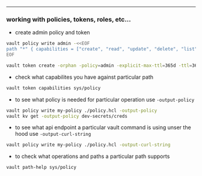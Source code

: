 ---

### working with policies, tokens, roles, etc...

- create admin policy and token
```sh
vault policy write admin -<<EOF
path "*" { capabilities = ["create", "read", "update", "delete", "list", "sudo"] }
EOF

vault token create -orphan -policy=admin -explicit-max-ttl=365d -ttl=365d -display-name=admin
```

- check what capabilites you have against particular path
```sh
vault token capabilities sys/policy
```

- to see what policy is needed for particular operation use `-output-policy`
```sh
vault policy write my-policy ./policy.hcl -output-policy
vault kv get -output-policy dev-secrets/creds
```

- to see what api endpoint a particular vault command is using unser the hood use `-output-curl-string`
```sh
vault policy write my-policy ./policy.hcl -output-curl-string
```
- to check what operations and paths a particular path supports
```sh
vault path-help sys/policy
```
